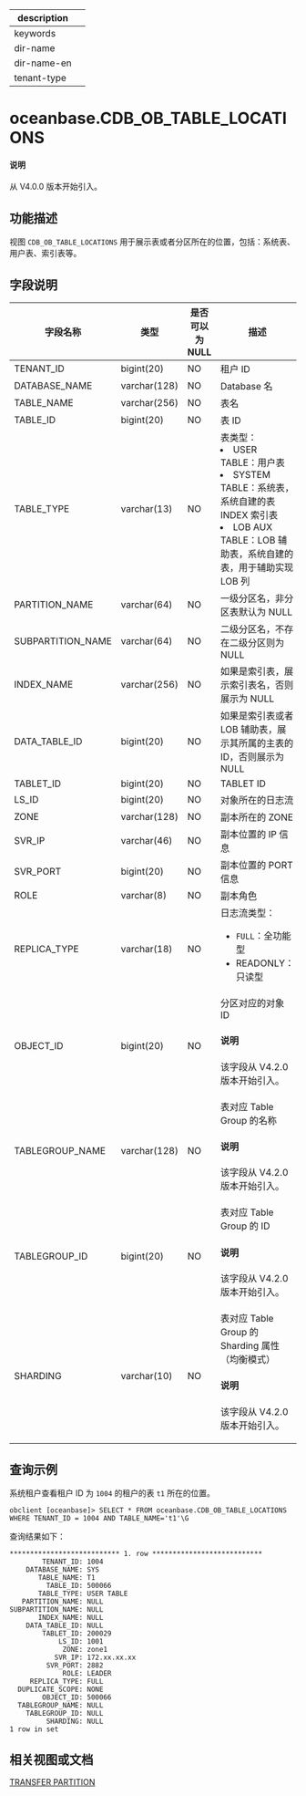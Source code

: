 |description||
|---|---|
|keywords||
|dir-name||
|dir-name-en||
|tenant-type||

# oceanbase.CDB_OB_TABLE_LOCATIONS

<main id="notice" type='explain'>
  <h4>说明</h4>
  <p>从 V4.0.0 版本开始引入。</p>
</main>

## 功能描述

视图 `CDB_OB_TABLE_LOCATIONS` 用于展示表或者分区所在的位置，包括：系统表、用户表、索引表等。

## 字段说明

| 字段名称 | 类型 | 是否可以为 NULL | 描述 |
| --- | --- | --- | --- |
| TENANT_ID | bigint(20) | NO | 租户 ID |
| DATABASE_NAME | varchar(128) | NO | Database 名 |
| TABLE_NAME | varchar(256) | NO | 表名 |
| TABLE_ID | bigint(20) | NO | 表 ID |
| TABLE_TYPE | varchar(13) | NO | 表类型：<li>USER TABLE：用户表<li>SYSTEM TABLE：系统表，系统自建的表 INDEX 索引表<li>LOB AUX TABLE：LOB 辅助表，系统自建的表，用于辅助实现 LOB 列 |
| PARTITION_NAME | varchar(64) | NO | 一级分区名，非分区表默认为 NULL |
| SUBPARTITION_NAME | varchar(64) | NO | 二级分区名，不存在二级分区则为 NULL |
| INDEX_NAME | varchar(256) | NO | 如果是索引表，展示索引表名，否则展示为 NULL |
| DATA_TABLE_ID | bigint(20) | NO | 如果是索引表或者 LOB 辅助表，展示其所属的主表的 ID，否则展示为 NULL |
| TABLET_ID | bigint(20) | NO | TABLET ID |
| LS_ID | bigint(20) | NO | 对象所在的日志流 |
| ZONE | varchar(128) | NO | 副本所在的 ZONE  |
| SVR_IP | varchar(46) | NO | 副本位置的 IP 信息 |
| SVR_PORT | bigint(20) | NO | 副本位置的 PORT 信息 |
| ROLE | varchar(8) | NO | 副本角色 |
| REPLICA_TYPE | varchar(18) | NO | 日志流类型：<ul><li>`FULL`：全功能型</li> <li>READONLY：只读型</li></ul> |
| OBJECT_ID | bigint(20) | NO | 分区对应的对象 ID<main id="notice" type='explain'><h4>说明</h4><p>该字段从 V4.2.0 版本开始引入。</p></main> |
| TABLEGROUP_NAME | varchar(128) | NO | 表对应 Table Group 的名称<main id="notice" type='explain'><h4>说明</h4><p>该字段从 V4.2.0 版本开始引入。</p></main> |
| TABLEGROUP_ID | bigint(20) | NO | 表对应 Table Group 的 ID<main id="notice" type='explain'><h4>说明</h4><p>该字段从 V4.2.0 版本开始引入。</p></main> |
| SHARDING | varchar(10) | NO | 表对应 Table Group 的 Sharding 属性（均衡模式）<main id="notice" type='explain'><h4>说明</h4><p>该字段从 V4.2.0 版本开始引入。</p></main> |
	
## 查询示例

系统租户查看租户 ID 为 `1004` 的租户的表 `t1` 所在的位置。

```shell
obclient [oceanbase]> SELECT * FROM oceanbase.CDB_OB_TABLE_LOCATIONS WHERE TENANT_ID = 1004 AND TABLE_NAME='t1'\G
```

查询结果如下：

```shell
*************************** 1. row ***************************
        TENANT_ID: 1004
    DATABASE_NAME: SYS
       TABLE_NAME: T1
         TABLE_ID: 500066
       TABLE_TYPE: USER TABLE
   PARTITION_NAME: NULL
SUBPARTITION_NAME: NULL
       INDEX_NAME: NULL
    DATA_TABLE_ID: NULL
        TABLET_ID: 200029
            LS_ID: 1001
             ZONE: zone1
           SVR_IP: 172.xx.xx.xx
         SVR_PORT: 2882
             ROLE: LEADER
     REPLICA_TYPE: FULL
  DUPLICATE_SCOPE: NONE
        OBJECT_ID: 500066
  TABLEGROUP_NAME: NULL
    TABLEGROUP_ID: NULL
         SHARDING: NULL
1 row in set
```

## 相关视图或文档

[TRANSFER PARTITION](../../../../700.reference/500.sql-reference/100.sql-syntax/100.system-tenants/200.alter-system/4300.Transfer-partition.md)
